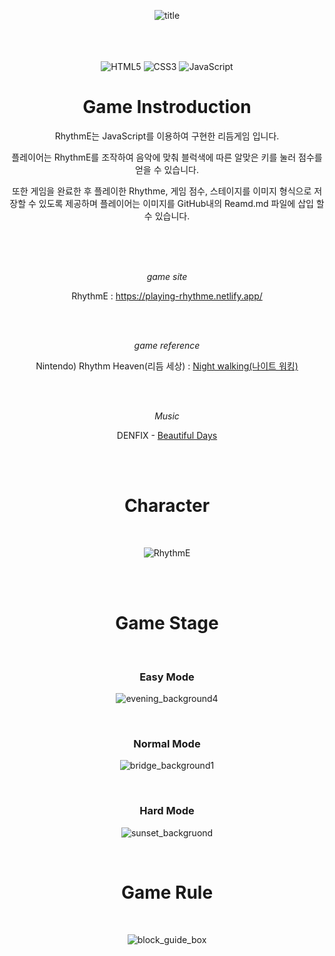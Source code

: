 <div align='center'>
  
![title](https://github.com/choi-hyk/RhythmE/assets/127075917/6a311286-87b6-4e84-9795-7b5c568b58d6)

<br/><br/><br/>
![HTML5](https://img.shields.io/badge/HTML-E34F26.svg?&style=flat&logo=HTML5&logoColor=white&)
![CSS3](https://img.shields.io/badge/CSS-1572B6.svg?&style=flat&logo=CSS3&logoColor=white&)
![JavaScript](https://img.shields.io/badge/JavaScript-F7DF1E.svg?&style=flat&logo=JavaScript&logoColor=white&)


# Game Instroduction

RhythmE는 JavaScript를 이용하여 구현한 리듬게임 입니다. 

플레이어는 RhythmE를 조작하여 음악에 맞춰 블럭색에 따른 알맞은 키를 눌러 점수를 얻을 수 있습니다. 

또한 게임을 완료한 후 플레이한 Rhythme, 게임 점수, 스테이지를 이미지 형식으로 저장할 수 있도록 제공하며 플레이어는 이미지를 GitHub내의 Reamd.md 파일에 삽입 할 수 있습니다.

<br/><br/><br/>


*game site*

RhythmE : https://playing-rhythme.netlify.app/

<br/><br/>

*game reference*

Nintendo) Rhythm Heaven(리듬 세상) : [Night walking(나이트 워킹)](https://www.youtube.com/watch?v=24VFmHOFlko&pp=ygUc66as65Os7IS47IOBIOuCmOydtO2KuOybjO2CuQ%3D%3D)

<br/><br/>

*Music*

DENFIX - [Beautiful Days](https://youtu.be/eGVr6TnxVYY?si=iiOgb2qoHKJGcPK2)

<br/><br/>

# Character

<br/>

![RhythmE](https://github.com/choi-hyk/RhythmE/assets/127075917/13949076-7184-4a32-bd23-e7f4332065c5)

<br/><br/>

# Game Stage

<br/>

### Easy Mode

![evening_background4](https://github.com/choi-hyk/RhythmE/assets/127075917/b6a832ce-0eb3-4354-82ef-6e85de9ff651)

<br/>

### Normal Mode

![bridge_background1](https://github.com/choi-hyk/RhythmE/assets/127075917/8a528cd7-3288-4063-946c-ce90c2f37911)

<br/>


### Hard Mode

![sunset_backgruond](https://github.com/choi-hyk/RhythmE/assets/127075917/700bd6bc-befa-4459-9b74-2c5b39272f25)


<br/>

# Game Rule

<br/>

![block_guide_box](https://github.com/choi-hyk/RhythmE/assets/127075917/9161bfbc-a76a-4bff-93d8-34c0589c6b39)

</div>
